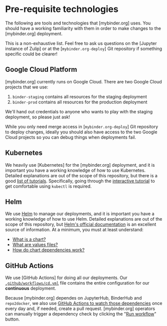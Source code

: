 # Pre-requisite technologies

The following are tools and technologies that [mybinder.org] uses. You should have
a working familiarity with them in order to make changes to the [mybinder.org] deployment.

This is a non-exhaustive list. Feel free to ask us questions on the [Jupyter instance of Zulip] or
at the [`mybinder.org-deploy`] Git repository if something specific could be clearer!

## Google Cloud Platform

[mybinder.org] currently runs on Google Cloud. There are two Google Cloud projects
that we use:

1. `binder-staging` contains all resources for the staging deployment
2. `binder-prod` contains all resources for the production deployment

We'll hand out credentials to anyone who wants to play with the staging deployment,
so please just ask!

While you only need merge access in [`mybinder.org-deploy`] Git repository to deploy changes, ideally
you should also have access to the two Google Cloud projects so you can debug
things when deployments fail.

## Kubernetes

We heavily use [Kubernetes] for the [mybinder.org] deployment, and it is important you
have a working knowledge of how to use Kubernetes. Detailed explanations are out
of the scope of this repository, but there is a good [list of tutorials](https://kubernetes.io/docs/tutorials/).
Specifically, going through the [interactive tutorial](https://kubernetes.io/docs/tutorials/kubernetes-basics/)
to get comfortable using `kubectl` is required.

## Helm

We use [Helm](https://helm.sh) to manage our deployments, and it is important you
have a working knowledge of how to use Helm. Detailed explanations are out of the
scope of this repository, but [Helm's official documentation](https://docs.helm.sh) is an excellent
source of information. At a minimum, you must at least understand:

- [What is a chart?](https://helm.sh/docs/chart_template_guide/getting_started/#charts)
- [What are values files?](https://helm.sh/docs/chart_template_guide/values_files/)
- [How do chart dependencies work?](https://helm.sh/docs/chart_template_guide/subcharts_and_globals/)

## GitHub Actions

We use [GitHub Actions] for doing all our deployments. Our
[`.github/workflows/cd.yml`](https://github.com/jupyterhub/mybinder.org-deploy/blob/main/.github/workflows/cd.yml) file
contains the entire configuration for our **continuous** deployment.

Because [mybinder.org] dependes on JupyterHub, BinderHub and `repo2docker`, we also use [GitHub Actions to watch those dependencies](https://github.com/jupyterhub/mybinder.org-deploy/blob/main/.github/workflows/watch-dependencies.yaml) once every day and, if needed, create a pull request. [mybinder.org] operators can manually trigger a dependency check by clicking the "[Run workflow](https://github.com/jupyterhub/mybinder.org-deploy/actions/workflows/watch-dependencies.yaml)" button.
